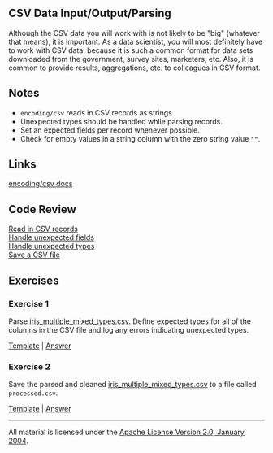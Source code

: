 ## CSV Data Input/Output/Parsing

Although the CSV data you will work with is not likely to be "big" (whatever that means), it is important.  As a data scientist, you will most definitely have to work with CSV data, because it is such a common format for data sets downloaded from the government, survey sites, marketers, etc.  Also, it is common to provide results, aggregations, etc. to colleagues in CSV format.

## Notes

* `encoding/csv` reads in CSV records as strings.
* Unexpected types should be handled while parsing records.
* Set an expected fields per record whenever possible.
* Check for empty values in a string column with the zero string value `""`.

## Links

[encoding/csv docs](https://golang.org/pkg/encoding/csv/)  

## Code Review

[Read in CSV records](example1/example1.go)  
[Handle unexpected fields](example2/example2.go)   
[Handle unexpected types](example3/example3.go)   
[Save a CSV file](example4/example4.go)  

## Exercises

### Exercise 1

Parse [iris_multiple_mixed_types.csv](data/iris_multiple_mixed_types.csv). Define expected types for all of the columns in the CSV file and log any errors indicating unexpected types.  

[Template](exercises/template1/template1.go) |
[Answer](exercises/exercise1/exercise1.go)  

### Exercise 2

Save the parsed and cleaned [iris_multiple_mixed_types.csv](data/iris_multiple_mixed_types.csv) to a file called `processed.csv`.  

[Template](exercises/template2/template2.go) |
[Answer](exercises/exercise2/exercise2.go)  

___
All material is licensed under the [Apache License Version 2.0, January 2004](http://www.apache.org/licenses/LICENSE-2.0).
